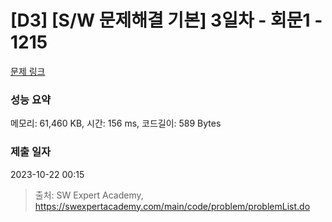 # [D3] [S/W 문제해결 기본] 3일차 - 회문1 - 1215 

[문제 링크](https://swexpertacademy.com/main/code/problem/problemDetail.do?contestProbId=AV14QpAaAAwCFAYi) 

### 성능 요약

메모리: 61,460 KB, 시간: 156 ms, 코드길이: 589 Bytes

### 제출 일자

2023-10-22 00:15



> 출처: SW Expert Academy, https://swexpertacademy.com/main/code/problem/problemList.do